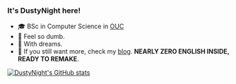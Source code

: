 ### It's DustyNight here!

- 🎓 BSc in Computer Science in [OUC](http://eweb.ouc.edu.cn/)
- 🥺 Feel so dumb.
- 🛫 With dreams.
- 📕 If you still want more, check my [blog](https://dustynight.github.io/). **NEARLY ZERO ENGLISH INSIDE, READY TO REMAKE**.


[![DustyNight's GitHub stats](https://github-readme-stats.vercel.app/api?username=DustyNight&count_private=true&show_icons=true&theme=highcontrast&hide=issues,contribs)](https://github.com/DustyNight/github-readme-stats)

<!---
DustyNight/DustyNight is a ✨ special ✨ repository because its `README.md` (this file) appears on your GitHub profile.
You can click the Preview link to take a look at your changes.
--->
